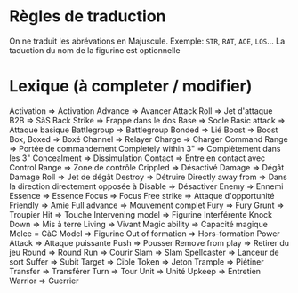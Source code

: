 # Règles de traduction
On ne traduit les abrévations en Majuscule. Exemple:  `STR`, `RAT`, `AOE`, `LOS`...
La taduction du nom de la figurine est optionnelle

# Lexique (à completer / modifier)

Activation => Activation
Advance => Avancer
Attack Roll => Jet d'attaque
B2B => SàS
Back Strike => Frappe dans le dos
Base => Socle
Basic attack => Attaque basique
Battlegroup => Battlegroup
Bonded => Lié
Boost => Boost
Box, Boxed => Boxé
Channel => Relayer
Charge => Charger
Command Range => Portée de commandement
Completely within 3" => Complètement dans les 3"
Concealment => Dissimulation
Contact => Entre en contact avec
Control Range => Zone de contrôle
Crippled => Désactivé
Damage => Dégât
Damage Roll => Jet de dégât
Destroy => Détruire
Directly away from => Dans la direction directement opposée à
Disable => Désactiver
Enemy => Ennemi
Essence => Essence
Focus => Focus
Free strike => Attaque d'opportunité
Friendly => Amie
Full advance => Mouvement complet
Fury => Fury
Grunt => Troupier
Hit => Touche
Intervening model => Figurine Interférente
Knock Down => Mis à terre
Living => Vivant
Magic ability => Capacité magique
Melee = CàC
Model => Figurine
Out of formation => Hors-formation
Power Attack => Attaque puissante
Push => Pousser
Remove from play => Retirer du jeu
Round => Round
Run => Courir
Slam => Slam
Spellcaster => Lanceur de sort
Suffer => Subit
Target => Cible
Token => Jeton
Trample => Piétiner
Transfer => Transférer
Turn => Tour
Unit => Unité
Upkeep => Entretien
Warrior => Guerrier

